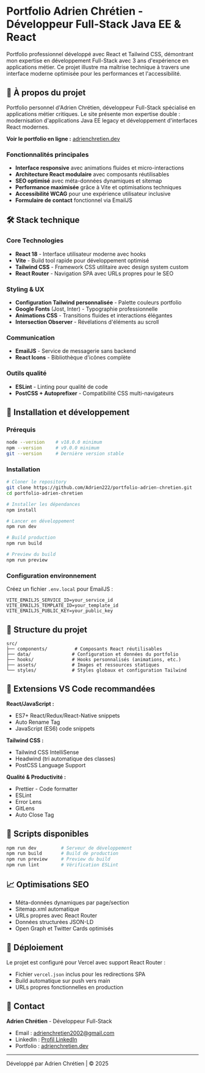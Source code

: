 # Portfolio Adrien Chrétien - Développeur Full-Stack Java EE & React

Portfolio professionnel développé avec React et Tailwind CSS, démontrant mon expertise en développement Full-Stack avec 3 ans d'expérience en applications métier. Ce projet illustre ma maîtrise technique à travers une interface moderne optimisée pour les performances et l'accessibilité.

## 🎯 À propos du projet

Portfolio personnel d'Adrien Chrétien, développeur Full-Stack spécialisé en applications métier critiques. Le site présente mon expertise double : modernisation d'applications Java EE legacy et développement d'interfaces React modernes.

**Voir le portfolio en ligne :** [adrienchretien.dev](https://adrienchretien.dev)

### Fonctionnalités principales

- **Interface responsive** avec animations fluides et micro-interactions
- **Architecture React modulaire** avec composants réutilisables
- **SEO optimisé** avec méta-données dynamiques et sitemap
- **Performance maximisée** grâce à Vite et optimisations techniques
- **Accessibilité WCAG** pour une expérience utilisateur inclusive
- **Formulaire de contact** fonctionnel via EmailJS

## 🛠 Stack technique

### Core Technologies
- **React 18** - Interface utilisateur moderne avec hooks
- **Vite** - Build tool rapide pour développement optimisé
- **Tailwind CSS** - Framework CSS utilitaire avec design system custom
- **React Router** - Navigation SPA avec URLs propres pour le SEO

### Styling & UX
- **Configuration Tailwind personnalisée** - Palette couleurs portfolio
- **Google Fonts** (Jost, Inter) - Typographie professionnelle
- **Animations CSS** - Transitions fluides et interactions élégantes
- **Intersection Observer** - Révélations d'éléments au scroll

### Communication
- **EmailJS** - Service de messagerie sans backend
- **React Icons** - Bibliothèque d'icônes complète

### Outils qualité
- **ESLint** - Linting pour qualité de code
- **PostCSS + Autoprefixer** - Compatibilité CSS multi-navigateurs

## 🚀 Installation et développement

### Prérequis
```bash
node --version    # v18.0.0 minimum
npm --version     # v9.0.0 minimum
git --version     # Dernière version stable
```

### Installation
```bash
# Cloner le repository
git clone https://github.com/Adrien222/portfolio-adrien-chretien.git
cd portfolio-adrien-chretien

# Installer les dépendances
npm install

# Lancer en développement
npm run dev

# Build production
npm run build

# Preview du build
npm run preview
```

### Configuration environnement
Créez un fichier `.env.local` pour EmailJS :
```
VITE_EMAILJS_SERVICE_ID=your_service_id
VITE_EMAILJS_TEMPLATE_ID=your_template_id
VITE_EMAILJS_PUBLIC_KEY=your_public_key
```

## 📂 Structure du projet

```
src/
├── components/          # Composants React réutilisables
├── data/               # Configuration et données du portfolio
├── hooks/              # Hooks personnalisés (animations, etc.)
├── assets/             # Images et ressources statiques
└── styles/             # Styles globaux et configuration Tailwind
```

## 🎨 Extensions VS Code recommandées

**React/JavaScript :**
- ES7+ React/Redux/React-Native snippets
- Auto Rename Tag
- JavaScript (ES6) code snippets

**Tailwind CSS :**
- Tailwind CSS IntelliSense
- Headwind (tri automatique des classes)
- PostCSS Language Support

**Qualité & Productivité :**
- Prettier - Code formatter
- ESLint
- Error Lens
- GitLens
- Auto Close Tag

## 🔧 Scripts disponibles

```bash
npm run dev         # Serveur de développement
npm run build       # Build de production
npm run preview     # Preview du build
npm run lint        # Vérification ESLint
```

## 📈 Optimisations SEO

- Méta-données dynamiques par page/section
- Sitemap.xml automatique
- URLs propres avec React Router
- Données structurées JSON-LD
- Open Graph et Twitter Cards optimisés

## 🚀 Déploiement

Le projet est configuré pour Vercel avec support React Router :
- Fichier `vercel.json` inclus pour les redirections SPA
- Build automatique sur push vers main
- URLs propres fonctionnelles en production

## 📧 Contact

**Adrien Chrétien** - Développeur Full-Stack
- Email : adrienchretien2002@gmail.com
- LinkedIn : [Profil LinkedIn](https://linkedin.com/in/adrien-chretien-b0408a223)
- Portfolio : [adrienchretien.dev](https://adrienchretien.dev)

---

Développé par Adrien Chrétien | © 2025